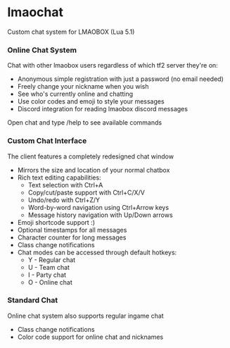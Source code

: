 # lmaochat
Custom chat system for LMAOBOX (Lua 5.1)

### Online Chat System
Chat with other lmaobox users regardless of which tf2 server they're on:
- Anonymous simple registration with just a password (no email needed)
- Freely change your nickname when you wish
- See who's currently online and chatting
- Use color codes and emoji to style your messages
- Discord integration for reading lmaobox discord messages

Open chat and type /help to see available commands

### Custom Chat Interface
The client features a completely redesigned chat window
- Mirrors the size and location of your normal chatbox
- Rich text editing capabilities:
  - Text selection with Ctrl+A
  - Copy/cut/paste support with Ctrl+C/X/V
  - Undo/redo with Ctrl+Z/Y
  - Word-by-word navigation using Ctrl+Arrow keys
  - Message history navigation with Up/Down arrows
- Emoji shortcode support :)
- Optional timestamps for all messages
- Character counter for long messages
- Class change notifications
- Chat modes can be accessed through default hotkeys:
  - Y - Regular chat
  - U - Team chat
  - I - Party chat
  - O - Online chat

### Standard Chat
Online chat system also supports regular ingame chat
- Class change notifications
- Color code support for online chat and nicknames
